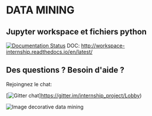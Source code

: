 # **DATA MINING**
Jupyter workspace et fichiers python
-----------------------------------

[![Documentation Status](//readthedocs.org/projects/workspace-internship/badge/?version=latest)](https://workspace-internship.readthedocs.io/en/latest/?badge=latest)
DOC: http://workspace-internship.readthedocs.io/en/latest/

Des questions ? Besoin d'aide ?
   ----------------------------

   Rejoingnez le chat:

[![Gitter chat](https://badges.gitter.im/gitterHQ/gitter.png)]https://gitter.im/internship_project/Lobby)

![Image decorative data mining](https://www.lebigdata.fr/wp-content/uploads/2016/08/data-mining-1-1024x576.jpg)
